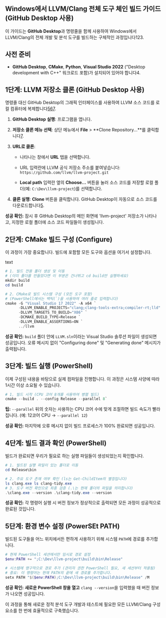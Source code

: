 ## Windows에서 LLVM/Clang 전체 도구 체인 빌드 가이드 (GitHub Desktop 사용)

이 가이드는 **GitHub Desktop**과 명령줄을 함께 사용하여 Windows에서 LLVM/Clang의 전체 개발 및 분석 도구를 빌드하는 구체적인 과정입니다123.

## 사전 준비

- **GitHub Desktop**, **CMake**, **Python**, **Visual Studio 2022** ("Desktop development with C++" 워크로드 포함)가 설치되어 있어야 합니다4.
    

## 1단계: LLVM 저장소 클론 (GitHub Desktop 사용)

명령줄 대신 GitHub Desktop의 그래픽 인터페이스를 사용하여 LLVM 소스 코드를 로컬 컴퓨터에 복제합니다[5](https://docs.github.com/en/desktop/adding-and-cloning-repositories/cloning-a-repository-from-github-to-github-desktop)[6](https://heardlibrary.github.io/digital-scholarship/manage/control/github/clone/)[7](https://docs.github.com/en/desktop/adding-and-cloning-repositories/cloning-and-forking-repositories-from-github-desktop).

1. **GitHub Desktop 실행**: 프로그램을 엽니다.
    
2. **저장소 클론 메뉴 선택**: 상단 메뉴에서 **File** > **Clone Repository...**를 클릭합니다[7](https://docs.github.com/en/desktop/adding-and-cloning-repositories/cloning-and-forking-repositories-from-github-desktop).
    
3. **URL로 클론**:
    
    - 나타나는 창에서 **URL** 탭을 선택합니다.
        
    - URL 입력란에 LLVM 공식 저장소 주소를 붙여넣습니다:  
        `https://github.com/llvm/llvm-project.git`
        
    - **Local path** 입력란 옆의 **Choose...** 버튼을 눌러 소스 코드를 저장할 로컬 폴더(예: `C:\Dev\llvm-project`)를 선택합니다.
        
4. **클론 실행**: **Clone** 버튼을 클릭합니다. GitHub Desktop이 자동으로 소스 코드를 다운로드합니다[5](https://docs.github.com/en/desktop/adding-and-cloning-repositories/cloning-a-repository-from-github-to-github-desktop).
    

**성공 확인:** 잠시 후 GitHub Desktop의 메인 화면에 'llvm-project' 저장소가 나타나고, 지정한 로컬 폴더에 소스 코드 파일들이 생성됩니다.


## 2단계: CMake 빌드 구성 (Configure)

이 과정이 가장 중요합니다. 빌드에 포함할 모든 도구와 옵션을 여기서 설정합니다.

text

```PowerShell
# 1. 빌드 전용 폴더 생성 및 이동
# (이미 폴더를 만들었다면 이 부분은 건너뛰고 cd build만 실행하세요)
mkdir build
cd build

# 2. CMake로 빌드 시스템 구성 (모든 도구 포함)
# (PowerShell에서는 백틱(`)을 사용하여 여러 줄로 입력합니다)
cmake -G "Visual Studio 17 2022" -A x64 `
      -DLLVM_ENABLE_PROJECTS="clang;clang-tools-extra;compiler-rt;lld" `
      -DLLVM_TARGETS_TO_BUILD="X86" `
      -DCMAKE_BUILD_TYPE=Release `
      -DLLVM_ENABLE_ASSERTIONS=ON `
      ../llvm

```

**성공 확인:** `build` 폴더 안에 `LLVM.sln`이라는 Visual Studio 솔루션 파일이 생성되면 성공입니다. 오류 메시지 없이 "Configuring done" 및 "Generating done" 메시지가 출력됩니다.


## 3단계: 빌드 실행 (PowerShell)

이제 구성된 내용을 바탕으로 실제 컴파일을 진행합니다. 이 과정은 시스템 사양에 따라 1시간 이상 소요될 수 있습니다.


```PowerShell
# 1. 빌드 시작 (CPU 코어 8개를 사용하여 병렬 빌드) 
cmake --build . --config Release --parallel 8`
```
**팁:** `--parallel` 뒤의 숫자는 사용하는 CPU 코어 수에 맞게 조절하면 빌드 속도가 빨라집니다. (예: 12코어 CPU -> `--parallel 12`)


**성공 확인:** 마지막에 오류 메시지 없이 빌드 프로세스가 100% 완료되면 성공입니다.


## 4단계: 빌드 결과 확인 (PowerShell)

빌드가 완료되면 우리가 필요로 하는 실행 파일들이 생성되었는지 확인합니다.

```PowerShell
# 1. 빌드된 실행 파일이 있는 폴더로 이동
cd Release\bin

# 2. 주요 도구 존재 여부 확인 (ls는 Get-ChildItem의 별칭입니다) 
ls clang.exe ls clang-tidy.exe 
# 3. 도구 버전 확인으로 최종 검증 (.\는 현재 폴더의 파일을 의미합니다) 
.\clang.exe --version .\clang-tidy.exe --version
```


**성공 확인:** 각 명령어 실행 시 버전 정보가 정상적으로 출력되면 모든 과정이 성공적으로 완료된 것입니다.

## 5단계: 환경 변수 설정 (PowerSEt PATH)

빌드된 도구들을 어느 위치에서든 편하게 사용하기 위해 시스템 `PATH`에 경로를 추가합니다.

```PowerShell
# 현재 PowerShell 세션에서만 임시로 경로 설정 
$env:PATH += ";C:\Dev\llvm-project\build\bin\Release" 

# 시스템에 영구적으로 경로 추가 (관리자 권한 PowerShell 필요, 새 세션부터 적용됨) 
# 중요: 이 명령어는 현재 PATH의 끝에 새 경로를 추가합니다. 
setx PATH "$($env:PATH);C:\Dev\llvm-project\build\bin\Release" /M
```

**성공 확인:** **새로운 PowerShell 창을 열고** `clang --version`을 입력했을 때 버전 정보가 나오면 성공입니다.

이 과정을 통해 새로운 정적 분석 도구 개발과 테스트에 필요한 모든 LLVM/Clang 구성 요소를 한 번에 효율적으로 구축했습니다.
